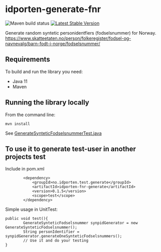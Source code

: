 # idporten-generate-fnr

![Maven build status](https://github.com/felleslosninger/idporten-generate-fnr/actions/workflows/call-maventests.yml/badge.svg)
[![Latest Stable Version](https://img.shields.io/github/v/release/felleslosninger/idporten-generate-fnr?display_name=tag)](https://github.com/felleslosninger/idporten-generate-fnr/releases)

Generate random syntetic personidentfiers (fodselsnummer) for Norway.
https://www.skatteetaten.no/person/folkeregister/fodsel-og-navnevalg/barn-fodt-i-norge/fodselsnummer/

## Requirements
To build and run the library you need:

* Java 11
* Maven

## Running the library locally

From the command line: 
```
mvn install
```
See [GenerateSynteticFodselsnummerTest.java](/src/test/java/no/idporten/test/generate/fnr/GenerateSynteticFodselsnummerTest.java)

## To use it to generate test-user in another projects test

Include in pom.xml
```
        <dependency>
            <groupId>no.idporten.test.generate</groupId>
            <artifactId>idporten-fnr-generate</artifactId>
            <version>0.1.5</version>
            <scope>test</scope>
        </dependency>
```
Simple usage in UnitTest:
```
public void test(){
        GenerateSynteticFodselsnummer synpidGenerator = new GenerateSynteticFodselsnummer();
        String personIdentifier = synpidGenerator.generateOneSynteticFodselsnummers();
        // Use it and do your testing
}
```
